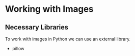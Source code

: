 # Working with Images
## Necessary Libraries
To work with images in Python we can use an external library.
- pillow
